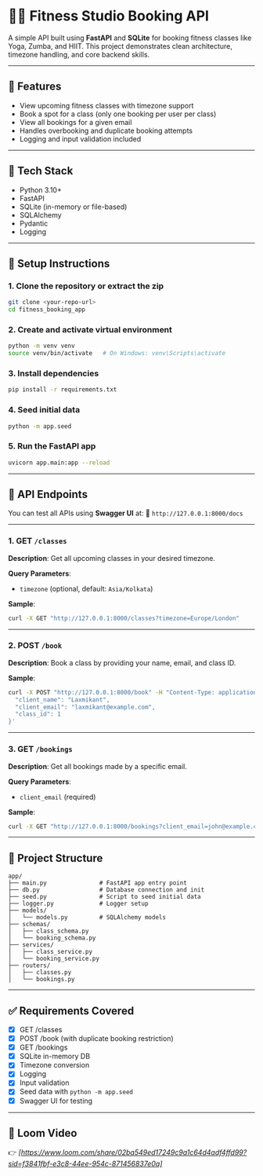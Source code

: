 # 🏋️‍♂️ Fitness Studio Booking API

A simple API built using **FastAPI** and **SQLite** for booking fitness classes like Yoga, Zumba, and HIIT.
This project demonstrates clean architecture, timezone handling, and core backend skills.

---

## 📌 Features

* View upcoming fitness classes with timezone support
* Book a spot for a class (only one booking per user per class)
* View all bookings for a given email
* Handles overbooking and duplicate booking attempts
* Logging and input validation included

---

## 🚀 Tech Stack

* Python 3.10+
* FastAPI
* SQLite (in-memory or file-based)
* SQLAlchemy
* Pydantic
* Logging

---

## 🔧 Setup Instructions

### 1. Clone the repository or extract the zip

```bash
git clone <your-repo-url>
cd fitness_booking_app
```

### 2. Create and activate virtual environment

```bash
python -m venv venv
source venv/bin/activate   # On Windows: venv\Scripts\activate
```

### 3. Install dependencies

```bash
pip install -r requirements.txt
```

### 4. Seed initial data

```bash
python -m app.seed
```

### 5. Run the FastAPI app

```bash
uvicorn app.main:app --reload
```

---

## 🧲 API Endpoints

You can test all APIs using **Swagger UI** at:
📍 `http://127.0.0.1:8000/docs`

---

### 1. GET `/classes`

**Description**: Get all upcoming classes in your desired timezone.

**Query Parameters**:

* `timezone` (optional, default: `Asia/Kolkata`)

**Sample**:

```bash
curl -X GET "http://127.0.0.1:8000/classes?timezone=Europe/London"
```

---

### 2. POST `/book`

**Description**: Book a class by providing your name, email, and class ID.

**Sample**:

```bash
curl -X POST "http://127.0.0.1:8000/book" -H "Content-Type: application/json" -d '{
  "client_name": "Laxmikant",
  "client_email": "laxmikant@example.com",
  "class_id": 1
}'
```

---

### 3. GET `/bookings`

**Description**: Get all bookings made by a specific email.

**Query Parameters**:

* `client_email` (required)

**Sample**:

```bash
curl -X GET "http://127.0.0.1:8000/bookings?client_email=john@example.com"
```

---

## 📂 Project Structure

```
app/
├── main.py               # FastAPI app entry point
├── db.py                 # Database connection and init
├── seed.py               # Script to seed initial data
├── logger.py             # Logger setup
├── models/
│   └── models.py         # SQLAlchemy models
├── schemas/
│   ├── class_schema.py
│   └── booking_schema.py
├── services/
│   ├── class_service.py
│   └── booking_service.py
├── routers/
│   ├── classes.py
│   └── bookings.py
```

---

## ✅ Requirements Covered

* [x] GET /classes
* [x] POST /book (with duplicate booking restriction)
* [x] GET /bookings
* [x] SQLite in-memory DB
* [x] Timezone conversion
* [x] Logging
* [x] Input validation
* [x] Seed data with `python -m app.seed`
* [x] Swagger UI for testing

---

## 🎥 Loom Video

👉 *\[https://www.loom.com/share/02ba549ed17249c9a1c64d4adf4ffd99?sid=f3841fbf-e3c8-44ee-954c-871456837e0a]*
